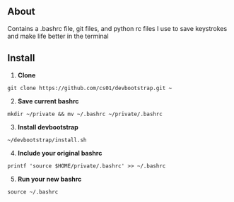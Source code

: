 ## About
Contains a .bashrc file, git files, and python rc files I use to save keystrokes and make life better in the terminal


## Install
1. **Clone**

  `git clone https://github.com/cs01/devbootstrap.git ~`

2. **Save current bashrc**

  `mkdir ~/private && mv ~/.bashrc ~/private/.bashrc`

3. **Install devbootstrap**

  `~/devbootstrap/install.sh`


4. **Include your original bashrc**

  `printf 'source $HOME/private/.bashrc' >> ~/.bashrc`

5. **Run your new bashrc**

  `source ~/.bashrc`